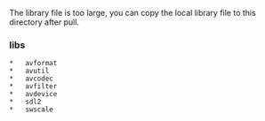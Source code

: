 The library file is too large, you can copy the local library file to this directory after pull.
### libs
	*	avformat
	*	avutil
    *	avcodec
    *	avfilter
    *	avdevice
    *	sdl2
    *	swscale

